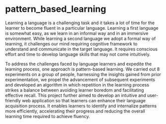 # pattern_based_learning

Learning a language is a challenging task and it takes a lot of time for the learner to become fluent in a particular language. Learning a first language is somewhat easy, as we learn in an informal way and in an immersive environment. While learning a second language we adopt a formal way of learning, it challenges our mind requiring cognitive framework to understand and communicate in the target language. It requires conscious effort and time to develop language skills that may not come intuitively.

To address the challenges faced by language learners and expedite the learning process, one approach is pattern-based learning. We carried out 8 experiments on a group of people, harnessing the insights gained from prior experimentation, we propel the advancement of subsequent experiments and developed an algorithm in which repetition in the learning process strikes a balance between avoiding learner boredom and facilitating effective recall. This project further aimed to develop an intuitive and user-friendly web application so that learners can enhance their language acquisition process. It enables learners to identify and internalize patterns more efficiently, accelerating their progress and reducing the overall learning time required to achieve fluency.
